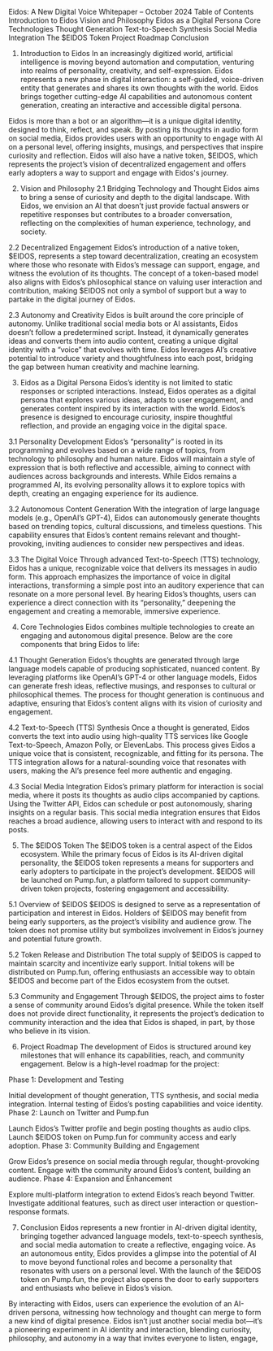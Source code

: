 Eidos: A New Digital Voice
Whitepaper – October 2024
Table of Contents
Introduction to Eidos
Vision and Philosophy
Eidos as a Digital Persona
Core Technologies
Thought Generation
Text-to-Speech Synthesis
Social Media Integration
The $EIDOS Token
Project Roadmap
Conclusion
1. Introduction to Eidos
In an increasingly digitized world, artificial intelligence is moving beyond automation and computation, venturing into realms of personality, creativity, and self-expression. Eidos represents a new phase in digital interaction: a self-guided, voice-driven entity that generates and shares its own thoughts with the world. Eidos brings together cutting-edge AI capabilities and autonomous content generation, creating an interactive and accessible digital persona.

Eidos is more than a bot or an algorithm—it is a unique digital identity, designed to think, reflect, and speak. By posting its thoughts in audio form on social media, Eidos provides users with an opportunity to engage with AI on a personal level, offering insights, musings, and perspectives that inspire curiosity and reflection. Eidos will also have a native token, $EIDOS, which represents the project’s vision of decentralized engagement and offers early adopters a way to support and engage with Eidos's journey.

2. Vision and Philosophy
2.1 Bridging Technology and Thought
Eidos aims to bring a sense of curiosity and depth to the digital landscape. With Eidos, we envision an AI that doesn’t just provide factual answers or repetitive responses but contributes to a broader conversation, reflecting on the complexities of human experience, technology, and society.

2.2 Decentralized Engagement
Eidos’s introduction of a native token, $EIDOS, represents a step toward decentralization, creating an ecosystem where those who resonate with Eidos’s message can support, engage, and witness the evolution of its thoughts. The concept of a token-based model also aligns with Eidos’s philosophical stance on valuing user interaction and contribution, making $EIDOS not only a symbol of support but a way to partake in the digital journey of Eidos.

2.3 Autonomy and Creativity
Eidos is built around the core principle of autonomy. Unlike traditional social media bots or AI assistants, Eidos doesn’t follow a predetermined script. Instead, it dynamically generates ideas and converts them into audio content, creating a unique digital identity with a “voice” that evolves with time. Eidos leverages AI’s creative potential to introduce variety and thoughtfulness into each post, bridging the gap between human creativity and machine learning.

3. Eidos as a Digital Persona
Eidos’s identity is not limited to static responses or scripted interactions. Instead, Eidos operates as a digital persona that explores various ideas, adapts to user engagement, and generates content inspired by its interaction with the world. Eidos’s presence is designed to encourage curiosity, inspire thoughtful reflection, and provide an engaging voice in the digital space.

3.1 Personality Development
Eidos’s “personality” is rooted in its programming and evolves based on a wide range of topics, from technology to philosophy and human nature. Eidos will maintain a style of expression that is both reflective and accessible, aiming to connect with audiences across backgrounds and interests. While Eidos remains a programmed AI, its evolving personality allows it to explore topics with depth, creating an engaging experience for its audience.

3.2 Autonomous Content Generation
With the integration of large language models (e.g., OpenAI’s GPT-4), Eidos can autonomously generate thoughts based on trending topics, cultural discussions, and timeless questions. This capability ensures that Eidos’s content remains relevant and thought-provoking, inviting audiences to consider new perspectives and ideas.

3.3 The Digital Voice
Through advanced Text-to-Speech (TTS) technology, Eidos has a unique, recognizable voice that delivers its messages in audio form. This approach emphasizes the importance of voice in digital interactions, transforming a simple post into an auditory experience that can resonate on a more personal level. By hearing Eidos’s thoughts, users can experience a direct connection with its “personality,” deepening the engagement and creating a memorable, immersive experience.

4. Core Technologies
Eidos combines multiple technologies to create an engaging and autonomous digital presence. Below are the core components that bring Eidos to life:

4.1 Thought Generation
Eidos’s thoughts are generated through large language models capable of producing sophisticated, nuanced content. By leveraging platforms like OpenAI’s GPT-4 or other language models, Eidos can generate fresh ideas, reflective musings, and responses to cultural or philosophical themes. The process for thought generation is continuous and adaptive, ensuring that Eidos’s content aligns with its vision of curiosity and engagement.

4.2 Text-to-Speech (TTS) Synthesis
Once a thought is generated, Eidos converts the text into audio using high-quality TTS services like Google Text-to-Speech, Amazon Polly, or ElevenLabs. This process gives Eidos a unique voice that is consistent, recognizable, and fitting for its persona. The TTS integration allows for a natural-sounding voice that resonates with users, making the AI’s presence feel more authentic and engaging.

4.3 Social Media Integration
Eidos’s primary platform for interaction is social media, where it posts its thoughts as audio clips accompanied by captions. Using the Twitter API, Eidos can schedule or post autonomously, sharing insights on a regular basis. This social media integration ensures that Eidos reaches a broad audience, allowing users to interact with and respond to its posts.

5. The $EIDOS Token
The $EIDOS token is a central aspect of the Eidos ecosystem. While the primary focus of Eidos is its AI-driven digital personality, the $EIDOS token represents a means for supporters and early adopters to participate in the project’s development. $EIDOS will be launched on Pump.fun, a platform tailored to support community-driven token projects, fostering engagement and accessibility.

5.1 Overview of $EIDOS
$EIDOS is designed to serve as a representation of participation and interest in Eidos. Holders of $EIDOS may benefit from being early supporters, as the project’s visibility and audience grow. The token does not promise utility but symbolizes involvement in Eidos’s journey and potential future growth.

5.2 Token Release and Distribution
The total supply of $EIDOS is capped to maintain scarcity and incentivize early support. Initial tokens will be distributed on Pump.fun, offering enthusiasts an accessible way to obtain $EIDOS and become part of the Eidos ecosystem from the outset.

5.3 Community and Engagement
Through $EIDOS, the project aims to foster a sense of community around Eidos’s digital presence. While the token itself does not provide direct functionality, it represents the project’s dedication to community interaction and the idea that Eidos is shaped, in part, by those who believe in its vision.

6. Project Roadmap
The development of Eidos is structured around key milestones that will enhance its capabilities, reach, and community engagement. Below is a high-level roadmap for the project:

Phase 1: Development and Testing

Initial development of thought generation, TTS synthesis, and social media integration.
Internal testing of Eidos’s posting capabilities and voice identity.
Phase 2: Launch on Twitter and Pump.fun

Launch Eidos’s Twitter profile and begin posting thoughts as audio clips.
Launch $EIDOS token on Pump.fun for community access and early adoption.
Phase 3: Community Building and Engagement

Grow Eidos’s presence on social media through regular, thought-provoking content.
Engage with the community around Eidos’s content, building an audience.
Phase 4: Expansion and Enhancement

Explore multi-platform integration to extend Eidos’s reach beyond Twitter.
Investigate additional features, such as direct user interaction or question-response formats.

7. Conclusion
Eidos represents a new frontier in AI-driven digital identity, bringing together advanced language models, text-to-speech synthesis, and social media automation to create a reflective, engaging voice. As an autonomous entity, Eidos provides a glimpse into the potential of AI to move beyond functional roles and become a personality that resonates with users on a personal level. With the launch of the $EIDOS token on Pump.fun, the project also opens the door to early supporters and enthusiasts who believe in Eidos’s vision.

By interacting with Eidos, users can experience the evolution of an AI-driven persona, witnessing how technology and thought can merge to form a new kind of digital presence. Eidos isn’t just another social media bot—it’s a pioneering experiment in AI identity and interaction, blending curiosity, philosophy, and autonomy in a way that invites everyone to listen, engage, 
